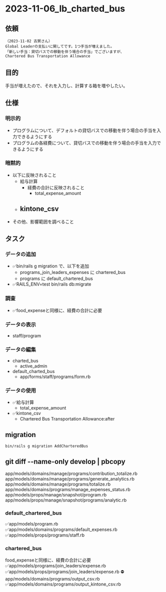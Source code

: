 # 2023-11-06_lb_charted_bus
## 依頼
```
（2023-11-02 古賀さん）
Global Leaderの支払いに関してです。1つ手当が増えました。
「新しい手当：貸切バスでの移動を伴う場合の手当」でございますが、
Chartered Bus Transportation Allowance
```

## 目的
手当が増えたので、それを入力し、計算する箱を増やしたい。

## 仕様
### 明示的
- プログラムについて、デフォルトの貸切バスでの移動を伴う場合の手当を入力できるようにする
- プログラムの各経費について、貸切バスでの移動を伴う場合の手当を入力できるようにする
### 暗黙的
- 以下に反映されること
  - 給与計算
    - 経費の合計に反映されること
      - total_expense_amount
  - kintone_csv
    -
- その他、影響範囲を調べること

## タスク
### データの追加
- ✅bin/rails g migration で、以下を追加
  - programs_join_leaders_expenses に chartered_bus
  - programs に default_chartered_bus
- ✅RAILS_ENV=test bin/rails db:migrate
### 調査
- ✅food_expenseと同様に、経費の合計に必要
### データの表示
- staff/program
### データの編集
- charted_bus
  - active_admin
- default_charted_bus
  - app/forms/staff/programs/form.rb
### データの使用
- ✅給与計算
  - total_expense_amount
- ✅kintone_csv
  - Chartered Bus Transportation Allowance:after

## migration
```
bin/rails g migration AddCharteredBus
```

## git diff --name-only develop | pbcopy
app/models/domains/manage/programs/contribution_totalize.rb
app/models/domains/manage/programs/generate_analytics.rb
app/models/domains/manage/programs/totalize.rb
app/models/domains/programs/manage_expenses_status.rb
app/models/props/manage/snapshot/program.rb
app/models/props/manage/snapshot/programs/analytic.rb

### default_chartered_bus
✅app/models/program.rb
✅app/models/domains/programs/default_expenses.rb
✅app/models/props/programs/staff.rb


### chartered_bus
food_expenseと同様に、経費の合計に必要
✅app/models/programs/join_leaders/expense.rb
✅app/models/props/programs/join_leaders/expense.rb
⛔️app/models/domains/programs/output_csv.rb
✅app/models/domains/programs/output_kintone_csv.rb


